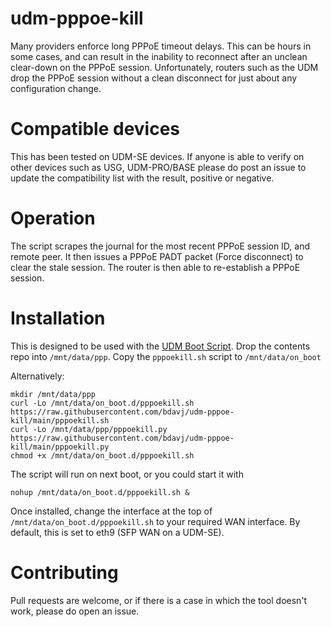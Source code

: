 # udm-pppoe-kill
Many providers enforce long PPPoE timeout delays. This can be hours in some cases, and can result in the inability to reconnect after an unclean clear-down on the PPPoE session.
Unfortunately, routers such as the UDM drop the PPPoE session without a clean disconnect for just about any configuration change.

# Compatible devices
This has been tested on UDM-SE devices. If anyone is able to verify on other devices such as USG, UDM-PRO/BASE please do post an issue to update the compatibility list with the result, positive or negative.

# Operation

The script scrapes the journal for the most recent PPPoE session ID, and remote peer. It then issues a PPPoE PADT packet (Force disconnect) to clear the stale session. 
The router is then able to re-establish a PPPoE session.


# Installation

This is designed to be used with the [UDM Boot Script](https://github.com/unifi-utilities/unifios-utilities/tree/main/on-boot-script).
Drop the contents repo into `/mnt/data/ppp`. Copy the `pppoekill.sh` script to `/mnt/data/on_boot`

Alternatively:
```
mkdir /mnt/data/ppp
curl -Lo /mnt/data/on_boot.d/pppoekill.sh https://raw.githubusercontent.com/bdavj/udm-pppoe-kill/main/pppoekill.sh
curl -Lo /mnt/data/ppp/pppoekill.py https://raw.githubusercontent.com/bdavj/udm-pppoe-kill/main/pppoekill.py
chmod +x /mnt/data/on_boot.d/pppoekill.sh
```

The script will run on next boot, or you could start it with

```
nohup /mnt/data/on_boot.d/pppoekill.sh &
```

Once installed, change the interface at the top of `/mnt/data/on_boot.d/pppoekill.sh` to your required WAN interface.
By default, this is set to eth9 (SFP WAN on a UDM-SE).

# Contributing
Pull requests are welcome, or if there is a case in which the tool doesn't work, please do open an issue.